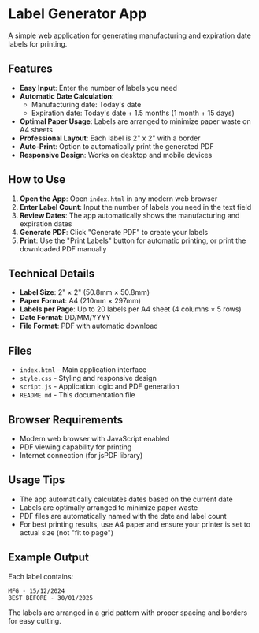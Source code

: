 # Label Generator App

A simple web application for generating manufacturing and expiration date labels for printing.

## Features

- **Easy Input**: Enter the number of labels you need
- **Automatic Date Calculation**: 
  - Manufacturing date: Today's date
  - Expiration date: Today's date + 1.5 months (1 month + 15 days)
- **Optimal Paper Usage**: Labels are arranged to minimize paper waste on A4 sheets
- **Professional Layout**: Each label is 2" x 2" with a border
- **Auto-Print**: Option to automatically print the generated PDF
- **Responsive Design**: Works on desktop and mobile devices

## How to Use

1. **Open the App**: Open `index.html` in any modern web browser
2. **Enter Label Count**: Input the number of labels you need in the text field
3. **Review Dates**: The app automatically shows the manufacturing and expiration dates
4. **Generate PDF**: Click "Generate PDF" to create your labels
5. **Print**: Use the "Print Labels" button for automatic printing, or print the downloaded PDF manually

## Technical Details

- **Label Size**: 2" × 2" (50.8mm × 50.8mm)
- **Paper Format**: A4 (210mm × 297mm)
- **Labels per Page**: Up to 20 labels per A4 sheet (4 columns × 5 rows)
- **Date Format**: DD/MM/YYYY
- **File Format**: PDF with automatic download

## Files

- `index.html` - Main application interface
- `style.css` - Styling and responsive design
- `script.js` - Application logic and PDF generation
- `README.md` - This documentation file

## Browser Requirements

- Modern web browser with JavaScript enabled
- PDF viewing capability for printing
- Internet connection (for jsPDF library)

## Usage Tips

- The app automatically calculates dates based on the current date
- Labels are optimally arranged to minimize paper waste
- PDF files are automatically named with the date and label count
- For best printing results, use A4 paper and ensure your printer is set to actual size (not "fit to page")

## Example Output

Each label contains:
```
MFG - 15/12/2024
BEST BEFORE - 30/01/2025
```

The labels are arranged in a grid pattern with proper spacing and borders for easy cutting.